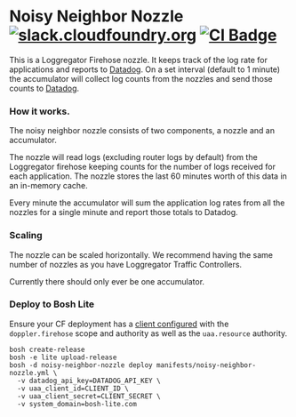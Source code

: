 Noisy Neighbor Nozzle
[![slack.cloudfoundry.org][slack-badge]][loggregator-slack]
[![CI Badge][ci-badge]][ci-pipeline]
=====================

This is a Loggregator Firehose nozzle. It keeps track of the log rate for
applications and reports to [Datadog](datadog). On a set interval (default to
1 minute) the accumulator will collect log counts from the nozzles and send
those counts to [Datadog](datadog).

### How it works.

The noisy neighbor nozzle consists of two components, a nozzle and an
accumulator.

The nozzle will read logs (excluding router logs by default) from the
Loggregator firehose keeping counts for the number of logs received for each
application. The nozzle stores the last 60 minutes worth of this data in an
in-memory cache.

Every minute the accumulator will sum the application log rates from all the
nozzles for a single minute and report those totals to Datadog.

### Scaling

The nozzle can be scaled horizontally. We recommend having the same number of
nozzles as you have Loggregator Traffic Controllers.

Currently there should only ever be one accumulator.

### Deploy to Bosh Lite

Ensure your CF deployment has a [client configured][firehose-details] with the
`doppler.firehose` scope and authority as well as the `uaa.resource`
authority.

```
bosh create-release
bosh -e lite upload-release
bosh -d noisy-neighbor-nozzle deploy manifests/noisy-neighbor-nozzle.yml \
  -v datadog_api_key=DATADOG_API_KEY \
  -v uaa_client_id=CLIENT_ID \
  -v uaa_client_secret=CLIENT_SECRET \
  -v system_domain=bosh-lite.com
```

[firehose-details]:  https://github.com/cloudfoundry/loggregator-release#consuming-the-firehose
[slack-badge]:       https://slack.cloudfoundry.org/badge.svg
[loggregator-slack]: https://cloudfoundry.slack.com/archives/loggregator
[ci-badge]:          https://loggregator.ci.cf-app.com/api/v1/pipelines/loggregator/jobs/noisy-neighbor-nozzle-tests/badge
[ci-pipeline]:       https://loggregator.ci.cf-app.com/
[datadog]:           https://datadoghq.com

